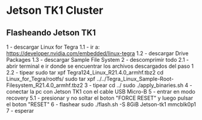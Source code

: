 # Jetson TK1 Cluster

## Flasheando Jetson TK1

1 - descargar Linux for Tegra
    1.1 - ir a: https://developer.nvidia.com/embedded/linux-tegra
    1.2 - descargar Drive Packages
    1.3 - descargar Sample File System
2 - descomprimir todo
    2.1 - abrir terminal e ir donde se encuentrar los archivos descargados del paso 1
    2.2 - tipear
      sudo tar xpf Tegra124_Linux_R21.4.0_armhf.tbz2
      cd Linux_for_Tegra/rootfs/
      sudo tar xpf ../../Tegra_Linux_Sample-Root-Filesystem_R21.4.0_armhf.tbz2
3 - tipear
  cd ../
  sudo ./apply_binaries.sh
4 - conectar la pc con Jetson TK1 con el cable USB Micro-B
5 - entrar en modo recovery
  5.1 - presionar y no soltar el boton "FORCE RESET" y luego pulsar el boton "RESET"
6 - flashear
  sudo ./flash.sh -S 8GiB Jetson-tk1 mmcblk0p1
7 - esperar
